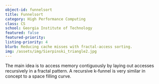 ```yaml
---
object-id: funnelsort
title: Funnelsort
category: High Performance Computing
class: CS
school: Georgia Institute of Technology
featured: false
featured-priority:
listing-priority: 4
blurb: Reducing cache misses with fractal-access sorting.
img: /assets/img/Sierpinski_triangle2.jpg
---
```



The main idea is to access memory contiguously by laying out accesses recursively in a fractal pattern. A recursive k-funnel is very similar in concept to a space filling curve.
